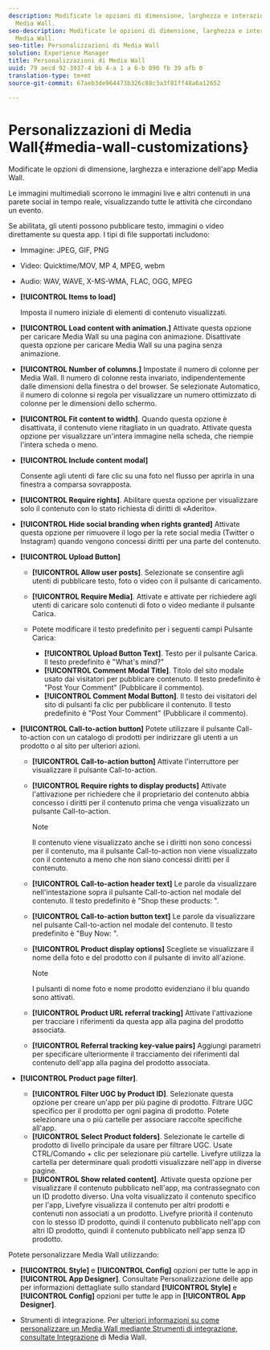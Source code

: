 ```yaml
---
description: Modificate le opzioni di dimensione, larghezza e interazione dell'app
  Media Wall.
seo-description: Modificate le opzioni di dimensione, larghezza e interazione dell'app
  Media Wall.
seo-title: Personalizzazioni di Media Wall
solution: Experience Manager
title: Personalizzazioni di Media Wall
uuid: 79 aecd 92-3937-4 bb 4-a 1 a 6-b 090 fb 39 afb 0
translation-type: tm+mt
source-git-commit: 67aeb3de964473b326c88c3a3f81ff48a6a12652

---
```



# Personalizzazioni di Media Wall{#media-wall-customizations}

Modificate le opzioni di dimensione, larghezza e interazione dell'app Media Wall.



Le immagini multimediali scorrono le immagini live e altri contenuti in una parete social in tempo reale, visualizzando tutte le attività che circondano un evento.

Se abilitata, gli utenti possono pubblicare testo, immagini o video direttamente su questa app. I tipi di file supportati includono:

* Immagine: JPEG, GIF, PNG
* Video: Quicktime/MOV, MP 4, MPEG, webm
* Audio: WAV, WAVE, X-MS-WMA, FLAC, OGG, MPEG

* **[!UICONTROL Items to load]**

   Imposta il numero iniziale di elementi di contenuto visualizzati.

* **[!UICONTROL Load content with animation.]** Attivate questa opzione per caricare Media Wall su una pagina con animazione. Disattivate questa opzione per caricare Media Wall su una pagina senza animazione.
* **[!UICONTROL Number of columns.]** Impostate il numero di colonne per Media Wall. Il numero di colonne resta invariato, indipendentemente dalle dimensioni della finestra o del browser. Se selezionate Automatico, il numero di colonne si regola per visualizzare un numero ottimizzato di colonne per le dimensioni dello schermo.
* **[!UICONTROL Fit content to width]**. Quando questa opzione è disattivata, il contenuto viene ritagliato in un quadrato. Attivate questa opzione per visualizzare un'intera immagine nella scheda, che riempie l'intera scheda o meno.
* **[!UICONTROL Include content modal]**

   Consente agli utenti di fare clic su una foto nel flusso per aprirla in una finestra a comparsa sovrapposta.

* **[!UICONTROL Require rights]**. Abilitare questa opzione per visualizzare solo il contenuto con lo stato richiesta di diritti di «Aderito».
* **[!UICONTROL Hide social branding when rights granted]** Attivate questa opzione per rimuovere il logo per la rete social media (Twitter o Instagram) quando vengono concessi diritti per una parte del contenuto.

* **[!UICONTROL Upload Button]**

   * **[!UICONTROL Allow user posts]**. Selezionate se consentire agli utenti di pubblicare testo, foto o video con il pulsante di caricamento.
   * **[!UICONTROL Require Media]**. Attivate e attivate per richiedere agli utenti di caricare solo contenuti di foto o video mediante il pulsante Carica.
   * Potete modificare il testo predefinito per i seguenti campi Pulsante Carica:

      * **[!UICONTROL Upload Button Text]**. Testo per il pulsante Carica. Il testo predefinito è "What's mind?"
      * **[!UICONTROL Comment Modal Title]**. Titolo del sito modale usato dai visitatori per pubblicare contenuto. Il testo predefinito è "Post Your Comment" (Pubblicare il commento).
      * **[!UICONTROL Comment Modal Button]**. Il testo dei visitatori del sito di pulsanti fa clic per pubblicare il contenuto. Il testo predefinito è "Post Your Comment" (Pubblicare il commento).

* **[!UICONTROL Call-to-action button]** Potete utilizzare il pulsante Call-to-action con un catalogo di prodotti per indirizzare gli utenti a un prodotto o al sito per ulteriori azioni.

   * **[!UICONTROL Call-to-action button]** Attivate l'interruttore per visualizzare il pulsante Call-to-action.
   * **[!UICONTROL Require rights to display products]** Attivate l'attivazione per richiedere che il proprietario del contenuto abbia concesso i diritti per il contenuto prima che venga visualizzato un pulsante Call-to-action.

      >[!NOTE]
      >
      >Il contenuto viene visualizzato anche se i diritti non sono concessi per il contenuto, ma il pulsante Call-to-action non viene visualizzato con il contenuto a meno che non siano concessi diritti per il contenuto.

   * **[!UICONTROL Call-to-action header text]** Le parole da visualizzare nell'intestazione sopra il pulsante Call-to-action nel modale del contenuto. Il testo predefinito è "Shop these products: ".
   * **[!UICONTROL Call-to-action button text]** Le parole da visualizzare nel pulsante Call-to-action nel modale del contenuto. Il testo predefinito è "Buy Now: ".
   * **[!UICONTROL Product display options]** Scegliete se visualizzare il nome della foto e del prodotto con il pulsante di invito all'azione.

      >[!NOTE]
      >
      >I pulsanti di nome foto e nome prodotto evidenziano il blu quando sono attivati.

   * **[!UICONTROL Product URL referral tracking]** Attivate l'attivazione per tracciare i riferimenti da questa app alla pagina del prodotto associata.
   * **[!UICONTROL Referral tracking key-value pairs]** Aggiungi parametri per specificare ulteriormente il tracciamento dei riferimenti dal contenuto dell'app alla pagina del prodotto associata.

* **[!UICONTROL Product page filter]**.
   * **[!UICONTROL Filter UGC by Product ID]**. Selezionate questa opzione per creare un'app per più pagine di prodotto. Filtrare UGC specifico per il prodotto per ogni pagina di prodotto. Potete selezionare una o più cartelle per associare raccolte specifiche all'app.
   * **[!UICONTROL Select Product folders]**. Selezionate le cartelle di prodotto di livello principale da usare per filtrare UGC. Usate CTRL/Comando + clic per selezionare più cartelle. Livefyre utilizza la cartella per determinare quali prodotti visualizzare nell'app in diverse pagine.
   * **[!UICONTROL Show related content]**. Attivate questa opzione per visualizzare il contenuto pubblicato nell'app, ma contrassegnato con un ID prodotto diverso. Una volta visualizzato il contenuto specifico per l'app, Livefyre visualizza il contenuto per altri prodotti e contenuti non associati a un prodotto. Livefyre priorità il contenuto con lo stesso ID prodotto, quindi il contenuto pubblicato nell'app con altri ID prodotto, quindi il contenuto pubblicato nell'app senza ID prodotto.

Potete personalizzare Media Wall utilizzando:

* **[!UICONTROL Style]** e **[!UICONTROL Config]** opzioni per tutte le app in **[!UICONTROL App Designer]**. Consultate Personalizzazione delle app per informazioni dettagliate sullo standard **[!UICONTROL Style]** e **[!UICONTROL Config]** opzioni per tutte le app in **[!UICONTROL App Designer]**.

* Strumenti di integrazione. Per [ulteriori informazioni su come personalizzare un Media Wall mediante Strumenti di integrazione, consultate Integrazione](/help/implementation/c-app-integrations/c-media-wall-integration.md) di Media Wall.

